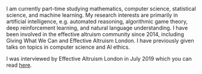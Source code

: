 I am currently part-time studying mathematics, computer science, statistical science, and machine learning. My research interests are primarily in artificial intelligence, e.g. automated reasoning, algorithmic game theory, deep reinforcement learning, and natural language understanding. I have been involved in the effective altruism community since 2014, including Giving What We Can and Effective Altruism London. I have previously given talks on topics in computer science and AI ethics.

I was interviewed by Effective Altruism London in July 2019 which you can read [here](https://hnryjmes.substack.com/p/interview-effective-altruism-london).
